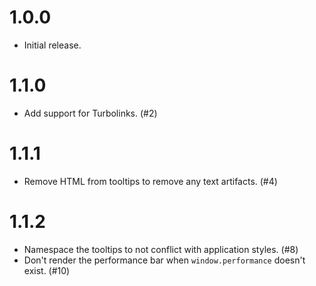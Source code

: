 # 1.0.0

- Initial release.

# 1.1.0

- Add support for Turbolinks. (#2)

# 1.1.1

- Remove HTML from tooltips to remove any text artifacts. (#4)

# 1.1.2

- Namespace the tooltips to not conflict with application styles. (#8)
- Don't render the performance bar when `window.performance` doesn't exist. (#10)
